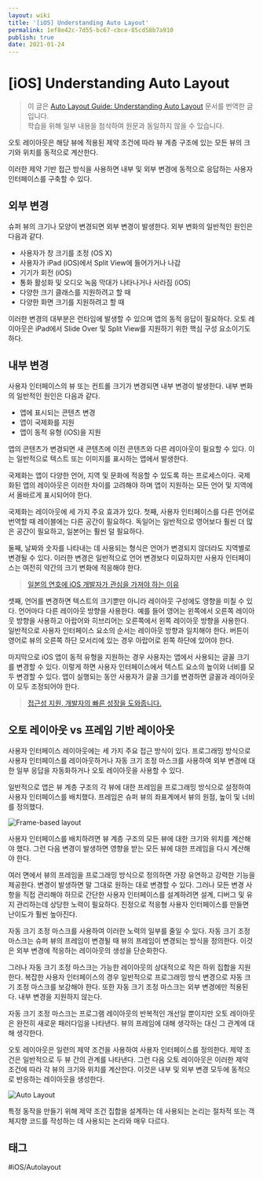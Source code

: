 ```yaml
---
layout: wiki
title: '[iOS] Understanding Auto Layout'
permalink: 1ef8e42c-7d55-bc67-cbce-85cd58b7a910
publish: true
date: 2021-01-24
---
```


# \[iOS] Understanding Auto Layout

> 이 글은 [Auto Layout Guide: Understanding Auto Layout](https://developer.apple.com/library/archive/documentation/UserExperience/Conceptual/AutolayoutPG/index.html) 문서를 번역한 글입니다.  
> 학습을 위해 일부 내용을 첨삭하여 원문과 동일하지 않을 수 있습니다.

오토 레이아웃은 해당 뷰에 적용된 제약 조건에 따라 뷰 계층 구조에 있는 모든 뷰의 크기와 위치를 동적으로 계산한다.

이러한 제약 기반 접근 방식을 사용하면 내부 및 외부 변경에 동적으로 응답하는 사용자 인터페이스를 구축할 수 있다.

## 외부 변경

슈퍼 뷰의 크기나 모양이 변경되면 외부 변경이 발생한다. 외부 변화의 일반적인 원인은 다음과 같다.

-   사용자가 창 크기를 조정 (OS X)
-   사용자가 iPad (iOS)에서 Split View에 들어가거나 나감
-   기기가 회전 (iOS)
-   통화 활성화 및 오디오 녹음 막대가 나타나거나 사라짐 (iOS)
-   다양한 크기 클래스를 지원하려고 할 때
-   다양한 화면 크기를 지원하려고 할 때

이러한 변경의 대부분은 런타임에 발생할 수 있으며 앱의 동적 응답이 필요하다. 오토 레이아웃은 iPad에서 Slide Over 및 Split View를 지원하기 위한 핵심 구성 요소이기도하다.

## 내부 변경

사용자 인터페이스의 뷰 또는 컨트롤 크기가 변경되면 내부 변경이 발생한다. 내부 변화의 일반적인 원인은 다음과 같다.

-   앱에 표시되는 콘텐츠 변경
-   앱이 국제화를 지원
-   앱이 동적 유형 (iOS)을 지원

앱의 콘텐츠가 변경되면 새 콘텐츠에 이전 콘텐츠와 다른 레이아웃이 필요할 수 있다. 이는 일반적으로 텍스트 또는 이미지를 표시하는 앱에서 발생한다.

국제화는 앱이 다양한 언어, 지역 및 문화에 적응할 수 있도록 하는 프로세스이다. 국제화된 앱의 레이아웃은 이러한 차이를 고려해야 하며 앱이 지원하는 모든 언어 및 지역에서 올바르게 표시되어야 한다.

국제화는 레이아웃에 세 가지 주요 효과가 있다. 첫째, 사용자 인터페이스를 다른 언어로 번역할 때 레이블에는 다른 공간이 필요하다. 독일어는 일반적으로 영어보다 훨씬 더 많은 공간이 필요하고, 일본어는 훨씬 덜 필요하다.

둘째, 날짜와 숫자를 나타내는 데 사용되는 형식은 언어가 변경되지 않더라도 지역별로 변경될 수 있다. 이러한 변경은 일반적으로 언어 변경보다 미묘하지만 사용자 인터페이스는 여전히 약간의 크기 변화에 적응해야 한다.

> [일본의 연호에 iOS 개발자가 관심을 가져야 하는 이유](https://medium.com/@esung/일본의-연호에-ios-개발자가-관심을-가져야-하는-이유-ded6d2a8df7d)

셋째, 언어를 변경하면 텍스트의 크기뿐만 아니라 레이아웃 구성에도 영향을 미칠 수 있다. 언어마다 다른 레이아웃 방향을 사용한다. 예를 들어 영어는 왼쪽에서 오른쪽 레이아웃 방향을 사용하고 아랍어와 히브리어는 오른쪽에서 왼쪽 레이아웃 방향을 사용한다. 일반적으로 사용자 인터페이스 요소의 순서는 레이아웃 방향과 일치해야 한다. 버튼이 영어로 뷰의 오른쪽 하단 모서리에 있는 경우 아랍어로 왼쪽 하단에 있어야 한다.

마지막으로 iOS 앱이 동적 유형을 지원하는 경우 사용자는 앱에서 사용되는 글꼴 크기를 변경할 수 있다. 이렇게 하면 사용자 인터페이스에서 텍스트 요소의 높이와 너비를 모두 변경할 수 있다. 앱이 실행되는 동안 사용자가 글꼴 크기를 변경하면 글꼴과 레이아웃이 모두 조정되어야 한다.

> [접근성 지원, 개발자의 빠른 성장을 도와줍니다.](https://sungdoo.dev/retrospective-or-psa/how-accessibility-nudges-you-to-be-better-developer/)

## 오토 레이아웃 vs 프레임 기반 레이아웃

사용자 인터페이스 레이아웃에는 세 가지 주요 접근 방식이 있다. 프로그래밍 방식으로 사용자 인터페이스를 레이아웃하거나 자동 크기 조정 마스크를 사용하여 외부 변경에 대한 일부 응답을 자동화하거나 오토 레이아웃을 사용할 수 있다.

일반적으로 앱은 뷰 계층 구조의 각 뷰에 대한 프레임을 프로그래밍 방식으로 설정하여 사용자 인터페이스를 배치했다. 프레임은 슈퍼 뷰의 좌표계에서 뷰의 원점, 높이 및 너비를 정의했다.

![Frame-based layout](https://developer.apple.com/library/archive/documentation/UserExperience/Conceptual/AutolayoutPG/Art/layout_views_2x.png)

사용자 인터페이스를 배치하려면 뷰 계층 구조의 모든 뷰에 대한 크기와 위치를 계산해야 했다. 그런 다음 변경이 발생하면 영향을 받는 모든 뷰에 대한 프레임을 다시 계산해야 한다.

여러 면에서 뷰의 프레임을 프로그래밍 방식으로 정의하면 가장 유연하고 강력한 기능을 제공한다. 변경이 발생하면 말 그대로 원하는 대로 변경할 수 있다. 그러나 모든 변경 사항을 직접 관리해야 하므로 간단한 사용자 인터페이스를 설계하려면 설계, 디버그 및 유지 관리하는데 상당한 노력이 필요하다. 진정으로 적응형 사용자 인터페이스를 만들면 난이도가 훨씬 높아진다.

자동 크기 조정 마스크를 사용하여 이러한 노력의 일부를 줄일 수 있다. 자동 크기 조정 마스크는 슈퍼 뷰의 프레임이 변경될 때 뷰의 프레임이 변경되는 방식을 정의한다. 이것은 외부 변경에 적응하는 레이아웃의 생성을 단순화한다.

그러나 자동 크기 조정 마스크는 가능한 레이아웃의 상대적으로 작은 하위 집합을 지원한다. 복잡한 사용자 인터페이스의 경우 일반적으로 프로그래밍 방식 변경으로 자동 크기 조정 마스크를 보강해야 한다. 또한 자동 크기 조정 마스크는 외부 변경에만 적용된다. 내부 변경을 지원하지 않는다.

자동 크기 조정 마스크는 프로그램 레이아웃의 반복적인 개선일 뿐이지만 오토 레이아웃은 완전히 새로운 패러다임을 나타낸다. 뷰의 프레임에 대해 생각하는 대신 그 관계에 대해 생각한다.

오토 레이아웃은 일련의 제약 조건을 사용하여 사용자 인터페이스를 정의한다. 제약 조건은 일반적으로 두 뷰 간의 관계를 나타낸다. 그런 다음 오토 레이아웃은 이러한 제약 조건에 따라 각 뷰의 크기와 위치를 계산한다. 이것은 내부 및 외부 변경 모두에 동적으로 반응하는 레이아웃을 생성한다.

![Auto Layout](https://developer.apple.com/library/archive/documentation/UserExperience/Conceptual/AutolayoutPG/Art/layout_constraints_2x.png)

특정 동작을 만들기 위해 제약 조건 집합을 설계하는 데 사용되는 논리는 절차적 또는 객체지향 코드를 작성하는 데 사용되는 논리와 매우 다르다.

## 태그

#iOS/Autolayout 